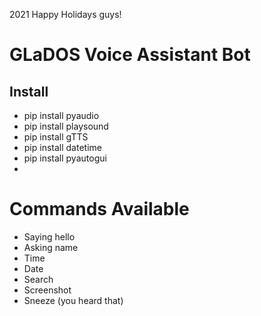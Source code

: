 2021
Happy Holidays guys!

# GLaDOS Voice Assistant Bot 

## **Install**
* pip install pyaudio
* pip install playsound 
* pip install gTTS
* pip install datetime 
* pip install pyautogui
* 
# **Commands Available**
* Saying hello 
* Asking name
* Time
* Date
* Search 
* Screenshot
* Sneeze (you heard that)
